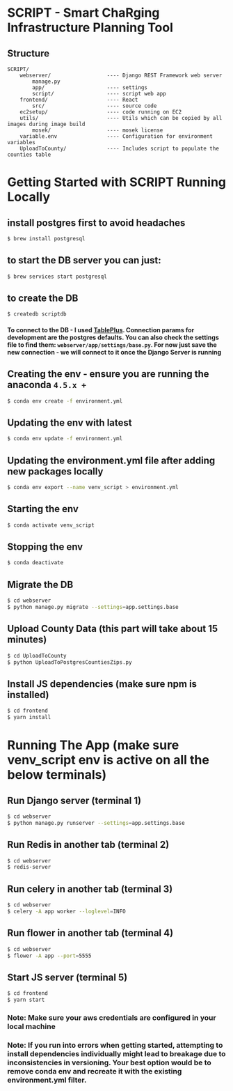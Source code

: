 # SCRIPT - Smart ChaRging Infrastructure Planning Tool

## Structure

```text
SCRIPT/
    webserver/                  ---- Django REST Framework web server
        manage.py
        app/                    ---- settings
        script/                 ---- script web app
    frontend/                   ---- React
        src/                    ---- source code
    ec2setup/                   ---- code running on EC2
    utils/                      ---- Utils which can be copied by all images during image build
        mosek/                  ---- mosek license
    variable.env                ---- Configuration for environment variables
    UploadToCounty/             ---- Includes script to populate the counties table
```

# Getting Started with SCRIPT Running Locally

## install postgres first to avoid headaches
```sh
$ brew install postgresql
```

## to start the DB server you can just:
```sh
$ brew services start postgresql
```

## to create the DB
```sh
$ createdb scriptdb
```

#### To connect to the DB - I used [TablePlus](https://tableplus.com/). Connection params for development are the postgres defaults. You can also check the settings file to find them: `webserver/app/settings/base.py`. For now just save the new connection - we will connect to it once the Django Server is running


## Creating the env - ensure you are running the anaconda `4.5.x +`
```sh
$ conda env create -f environment.yml
```

## Updating the env with latest
```sh
$ conda env update -f environment.yml
```

## Updating the environment.yml file after adding new packages locally
```sh
$ conda env export --name venv_script > environment.yml
```

## Starting the env
```sh
$ conda activate venv_script
```

## Stopping the env
```sh
$ conda deactivate
```

## Migrate the DB
```sh
$ cd webserver
$ python manage.py migrate --settings=app.settings.base
```

## Upload County Data (this part will take about 15 minutes)
```sh
$ cd UploadToCounty
$ python UploadToPostgresCountiesZips.py
```

## Install JS dependencies (make sure npm is installed)
```sh
$ cd frontend
$ yarn install
```

# Running The App (make sure venv_script env is active on all the below terminals)

## Run Django server (terminal 1)
```sh
$ cd webserver
$ python manage.py runserver --settings=app.settings.base
```

## Run Redis in another tab (terminal 2)
```sh
$ cd webserver
$ redis-server
```

## Run celery in another tab (terminal 3)
```sh
$ cd webserver
$ celery -A app worker --loglevel=INFO
```

## Run flower in another tab (terminal 4)
```sh
$ cd webserver
$ flower -A app --port=5555
```

## Start JS server (terminal 5)
```sh
$ cd frontend
$ yarn start
```

### Note: Make sure your aws credentials are configured in your local machine
### Note: If you run into errors when getting started, attempting to install dependencies individually might lead to breakage due to inconsistencies in versioning. Your best option would be to remove conda env and recreate it with the existing environment.yml filter.
